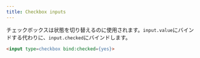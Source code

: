 ```yaml
---
title: Checkbox inputs
---
```


チェックボックスは状態を切り替えるのに使用されます。`input.value`にバインドする代わりに、`input.checked`にバインドします。

```html
<input type=checkbox bind:checked={yes}>
```